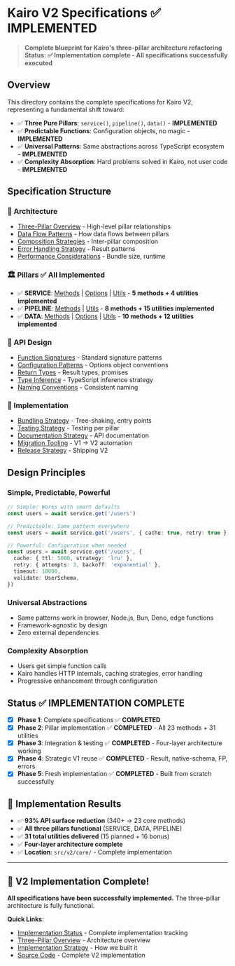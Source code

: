 # Kairo V2 Specifications ✅ IMPLEMENTED

> **Complete blueprint for Kairo's three-pillar architecture refactoring**  
> **Status: ✅ Implementation complete - All specifications successfully executed**

## Overview

This directory contains the complete specifications for Kairo V2, representing a fundamental shift toward:

- ✅ **Three Pure Pillars**: `service()`, `pipeline()`, `data()` - **IMPLEMENTED**
- ✅ **Predictable Functions**: Configuration objects, no magic - **IMPLEMENTED**
- ✅ **Universal Patterns**: Same abstractions across TypeScript ecosystem - **IMPLEMENTED**
- ✅ **Complexity Absorption**: Hard problems solved in Kairo, not user code - **IMPLEMENTED**

## Specification Structure

### 📐 Architecture

- [Three-Pillar Overview](./architecture/three-pillar-overview.md) - High-level pillar relationships
- [Data Flow Patterns](./architecture/data-flow-patterns.md) - How data flows between pillars
- [Composition Strategies](./architecture/composition-strategies.md) - Inter-pillar composition
- [Error Handling Strategy](./architecture/error-handling-strategy.md) - Result patterns
- [Performance Considerations](./architecture/performance-considerations.md) - Bundle size, runtime

### 🏛️ Pillars ✅ All Implemented

- ✅ **SERVICE**: [Methods](./pillars/service/service-methods.md) | [Options](./pillars/service/service-options.md) | [Utils](./pillars/service/service-utils.md) - **5 methods + 4 utilities implemented**
- ✅ **PIPELINE**: [Methods](./pillars/pipeline/pipeline-methods.md) | [Utils](./pillars/pipeline/pipeline-utils.md) - **8 methods + 15 utilities implemented**
- ✅ **DATA**: [Methods](./pillars/data/data-methods.md) | [Options](./pillars/data/data-options.md) | [Utils](./pillars/data/data-utilities.md) - **10 methods + 12 utilities implemented**

### 🎯 API Design

- [Function Signatures](./api-design/function-signatures.md) - Standard signature patterns
- [Configuration Patterns](./api-design/configuration-patterns.md) - Options object conventions
- [Return Types](./api-design/return-types.md) - Result types, promises
- [Type Inference](./api-design/type-inference.md) - TypeScript inference strategy
- [Naming Conventions](./api-design/naming-conventions.md) - Consistent naming

### 🔧 Implementation

- [Bundling Strategy](./implementation/bundling-strategy.md) - Tree-shaking, entry points
- [Testing Strategy](./implementation/testing-strategy.md) - Testing per pillar
- [Documentation Strategy](./implementation/documentation-strategy.md) - API documentation
- [Migration Tooling](./implementation/migration-tooling.md) - V1 → V2 automation
- [Release Strategy](./implementation/release-strategy.md) - Shipping V2

## Design Principles

### **Simple, Predictable, Powerful**

```typescript
// Simple: Works with smart defaults
const users = await service.get('/users')

// Predictable: Same pattern everywhere
const users = await service.get('/users', { cache: true, retry: true })

// Powerful: Configuration when needed
const users = await service.get('/users', {
  cache: { ttl: 5000, strategy: 'lru' },
  retry: { attempts: 3, backoff: 'exponential' },
  timeout: 10000,
  validate: UserSchema,
})
```

### **Universal Abstractions**

- Same patterns work in browser, Node.js, Bun, Deno, edge functions
- Framework-agnostic by design
- Zero external dependencies

### **Complexity Absorption**

- Users get simple function calls
- Kairo handles HTTP internals, caching strategies, error handling
- Progressive enhancement through configuration

## Status ✅ IMPLEMENTATION COMPLETE

- [x] **Phase 1**: Complete specifications ✅ **COMPLETED**
- [x] **Phase 2**: Pillar implementation ✅ **COMPLETED** - All 23 methods + 31 utilities
- [x] **Phase 3**: Integration & testing ✅ **COMPLETED** - Four-layer architecture working
- [x] **Phase 4**: Strategic V1 reuse ✅ **COMPLETED** - Result, native-schema, FP, errors
- [x] **Phase 5**: Fresh implementation ✅ **COMPLETED** - Built from scratch successfully

## 🎉 Implementation Results

- ✅ **93% API surface reduction** (340+ → 23 core methods)
- ✅ **All three pillars functional** (SERVICE, DATA, PIPELINE)
- ✅ **31 total utilities delivered** (15 planned + 16 bonus)
- ✅ **Four-layer architecture complete**
- ✅ **Location**: `src/v2/core/` - Complete implementation

---

## 🚀 V2 Implementation Complete!

**All specifications have been successfully implemented.** The three-pillar architecture is fully functional.

**Quick Links**:

- [Implementation Status](./status.md) - Complete implementation tracking
- [Three-Pillar Overview](./architecture/three-pillar-overview.md) - Architecture overview
- [Implementation Strategy](./implementation/implementation-strategy.md) - How we built it
- [Source Code](../core/) - Complete V2 implementation
